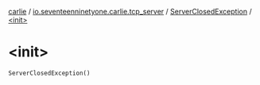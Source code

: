 [carlie](../../index.md) / [io.seventeenninetyone.carlie.tcp_server](../index.md) / [ServerClosedException](index.md) / [&lt;init&gt;](./-init-.md)

# &lt;init&gt;

`ServerClosedException()`